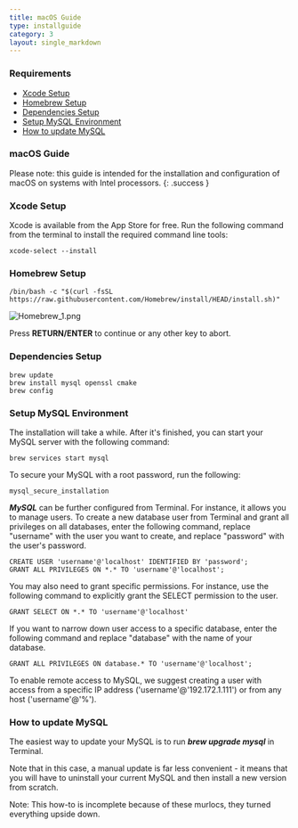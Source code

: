 ```yaml
---
title: macOS Guide
type: installguide
category: 3
layout: single_markdown
---
```


### Requirements

* [Xcode Setup](#xcode-setup)
* [Homebrew Setup](#homebrew-setup)
* [Dependencies Setup](#dependencies-setup)
* [Setup MySQL Environment](#setup-mysql-environment)
* [How to update MySQL](#how-to-update-mysql)

### macOS Guide

Please note: this guide is intended for the installation and configuration of macOS on systems with Intel processors.
{: .success }

### Xcode Setup

Xcode is available from the App Store for free. Run the following command from the terminal to install the required command line tools:

```console
xcode-select --install
```

### Homebrew Setup

```console
/bin/bash -c "$(curl -fsSL https://raw.githubusercontent.com/Homebrew/install/HEAD/install.sh)"
```

![Homebrew_1.png](/Wiki/images/installation.mac/homebrew_1.png)

Press **RETURN/ENTER** to continue or any other key to abort.


### Dependencies Setup

```console
brew update
brew install mysql openssl cmake
brew config
```

### Setup MySQL Environment

The installation will take a while. After it's finished, you can start your MySQL server with the following command:

```console
brew services start mysql
```

To secure your MySQL with a root password, run the following:

```console
mysql_secure_installation
```

***MySQL*** can be further configured from Terminal. For instance, it allows you to manage users. To create a new database user from Terminal and grant all privileges on all databases, enter the following command, replace "username" with the user you want to create, and replace "password" with the user's password.

```console
CREATE USER 'username'@'localhost' IDENTIFIED BY 'password';
GRANT ALL PRIVILEGES ON *.* TO 'username'@'localhost';
```

You may also need to grant specific permissions. For instance, use the following command to explicitly grant the SELECT permission to the user.

```console
GRANT SELECT ON *.* TO 'username'@'localhost'
```

If you want to narrow down user access to a specific database, enter the following command and replace "database" with the name of your database.

```console
GRANT ALL PRIVILEGES ON database.* TO 'username'@'localhost';
```

To enable remote access to MySQL, we suggest creating a user with access from a specific IP address ('username'@'192.172.1.111') or from any host ('username'@'%').

### How to update MySQL

The easiest way to update your MySQL is to run ***brew upgrade mysql*** in Terminal.

Note that in this case, a manual update is far less convenient - it means that you will have to uninstall your current MySQL and then install a new version from scratch.
































































Note: This how-to is incomplete because of these murlocs, they turned everything upside down.
